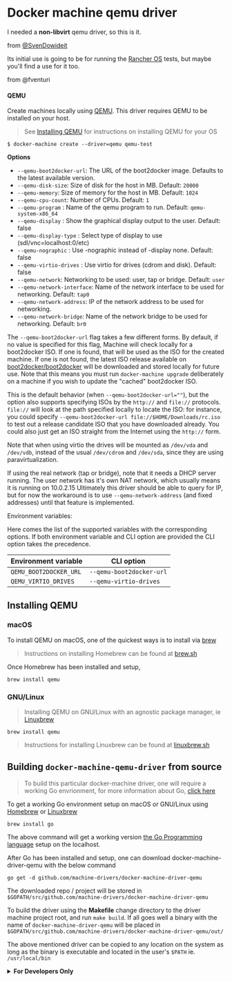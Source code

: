 # Docker machine qemu driver

I needed a **non-libvirt** qemu driver, so this is it.

from [@SvenDowideit](https://github.com/SvenDowideit)

Its initial use is going to be for running the [Rancher OS](https://github.com/rancher/os) tests, but maybe you'll find a use for it too.

from @fventuri

#### QEMU

Create machines locally using [QEMU](http://www.qemu.org/).
This driver requires QEMU to be installed on your host.

> See [Installing QEMU](#installing-qemu) for instructions on installing QEMU for your OS

    $ docker-machine create --driver=qemu qemu-test

**Options**

 - `--qemu-boot2docker-url`: The URL of the boot2docker image. Defaults to the latest available version.
 - `--qemu-disk-size`: Size of disk for the host in MB. Default: `20000`
 - `--qemu-memory`: Size of memory for the host in MB. Default: `1024`
 - `--qemu-cpu-count`: Number of CPUs. Default: `1`
 - `--qemu-program` : Name of the qemu program to run. Default: `qemu-system-x86_64`
 - `--qemu-display` : Show the graphical display output to the user. Default: false
 - `--qemu-display-type` : Select type of display to use (sdl/vnc=localhost:0/etc)
 - `--qemu-nographic` : Use -nographic instead of -display none. Default: false
 - `--qemu-virtio-drives` : Use virtio for drives (cdrom and disk). Default: false
 - `--qemu-network`: Networking to be used: user, tap or bridge. Default: `user`
 - `--qemu-network-interface`: Name of the network interface to be used for networking. Default: `tap0`
 - `--qemu-network-address`: IP of the network address to be used for networking.
 - `--qemu-network-bridge`: Name of the network bridge to be used for networking. Default: `br0`

The `--qemu-boot2docker-url` flag takes a few different forms.  By
default, if no value is specified for this flag, Machine will check locally for
a boot2docker ISO.  If one is found, that will be used as the ISO for the
created machine.  If one is not found, the latest ISO release available on
[boot2docker/boot2docker](https://github.com/boot2docker/boot2docker) will be
downloaded and stored locally for future use.  Note that this means you must run
`docker-machine upgrade` deliberately on a machine if you wish to update the "cached"
boot2docker ISO.

This is the default behavior (when `--qemu-boot2docker-url=""`), but the
option also supports specifying ISOs by the `http://` and `file://` protocols.
`file://` will look at the path specified locally to locate the ISO: for
instance, you could specify `--qemu-boot2docker-url
file://$HOME/Downloads/rc.iso` to test out a release candidate ISO that you have
downloaded already.  You could also just get an ISO straight from the Internet
using the `http://` form.

Note that when using virtio the drives will be mounted as `/dev/vda` and `/dev/vdb`,
instead of the usual `/dev/cdrom` and `/dev/sda`, since they are using paravirtualization.

If using the real network (tap or bridge), note that it needs a DHCP server running.
The user network has it's own NAT network, which usually means it is running on 10.0.2.15
Ultimately this driver should be able to query for IP, but for now the workaround is
to use `--qemu-network-address` (and fixed addresses) until that feature is implemented.

Environment variables:

Here comes the list of the supported variables with the corresponding options. If both environment
variable and CLI option are provided the CLI option takes the precedence.

| Environment variable              | CLI option                        |
|-----------------------------------|-----------------------------------|
| `QEMU_BOOT2DOCKER_URL`            | `--qemu-boot2docker-url`          |
| `QEMU_VIRTIO_DRIVES`              | `--qemu-virtio-drives`            |

## Installing QEMU

### macOS

To install QEMU on macOS, one of the quickest ways is to install via [brew](http://brew.sh)

> Instructions on installing Homebrew can be found at [brew.sh](https://brew.sh/)

Once Homebrew has been installed and setup,

```
brew install qemu
```

### GNU/Linux

> Installing QEMU on GNU/Linux with an agnostic package manager, ie [Linuxbrew](http://linuxbrew.sh/) 

```
brew install qemu
```

> Instructions for installing Linuxbrew can be found at [linuxbrew.sh](linuxbrew.sh)

## Building `docker-machine-qemu-driver` from source

> To build this particular docker-machine driver, one will require a working Go envrionment, for more information about Go, [click here](https://golang.org/)

To get a working Go environment setup on macOS or GNU/Linux using [Homebrew](brew.sh) or [Linuxbrew](linuxbrew.sh)

```
brew install go
```

The above command will get a working version [the Go Programming language](http://golang.org) setup on the localhost.

After Go has been installed and setup, one can download docker-machine-driver-qemu with the below command

```
go get -d github.com/machine-drivers/docker-machine-driver-qemu
```

The downloaded repo / project will be stored in `$GOPATH/src/github.com/machine-drivers/docker-machine-driver-qemu`

To build the driver using the **Makefile** change directory to the driver machine project root, and run `make build`.  If all goes well a binary with the name of `docker-machine-driver-qemu` will be placed in `$GOPATH/src/github.com/machine-drivers/docker-machine-driver-qemu/out/`

The above mentioned driver can be copied to any location on the system as long as the binary is executable and located in the user's `$PATH` ie. `/usr/local/bin`

<details>
<summary><strong>For Developers Only</strong></summary>
<p>

This project is uses to [dep](https://golang.github.io/dep/) to manage Go Language project dependancies.

The **vendor** directory within this project is the directory that **dep** uses to maintain the dependancies for the project.

**Note** Go lang tends to lean more towards convention over configuration, ie. when building a _cmd_ ie. `docker-machine-driver-qemu` the Go compiler looks for a `.go` file with the name of the command within the directory `cmd`.

For more information about Go lang project structure [click me](https://golang.org/pkg/go/build/)
</p>

</details>



